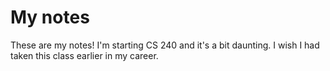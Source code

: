 # My notes
These are my notes! I'm starting CS 240 and it's a bit daunting. I wish I had taken this class earlier in my career.
